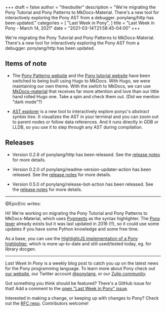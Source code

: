 +++
draft = false
author = "theobutler"
description = "We're migrating the Pony Tutorial and Pony Patterns to MkDocs-Material. There's a new tool for interactively exploring the Pony AST from a debugger. ponylang/http has been updated."
categories = [
    "Last Week in Pony",
]
title = "Last Week in Pony - March 14, 2021"
date = "2021-03-14T21:58:45-04:00"
+++

We're migrating the Pony Tutorial and Pony Patterns to MkDocs-Material. There's a new tool for interactively exploring the Pony AST from a debugger. ponylang/http has been updated.
<!--more-->

## Items of note

- The [Pony Patterns website](https://patterns.ponylang.io/) and the [Pony tutorial website](https://tutorial.ponylang.io/) have been switched to being built using Hugo to MkDocs. With Hugo, we were maintaining our own theme. With the switch to MkDocs, we can use [MkDocs-material](https://github.com/squidfunk/MkDocs-material) that receives far more attention and love than our little hand rolled Hugo one. Take a spin and check them out. (Did we mention "dark mode"?)

- [AST explorer](https://github.com/Trundle/pony-ast-explorer) is a new tool to interactively explore ponyc's *abstract syntax tree*. It visualizes the AST in your terminal and you can zoom out to parent nodes or follow data references. And it runs directly in GDB or LLDB, so you use it to step through any AST during compilation.

## Releases

- Version 0.2.8 of ponylang/http has been released.
See the [release notes](https://github.com/ponylang/http/releases/tag/0.2.8) for more details.

- Version 0.2.0 of ponylang/readme-version-updater-action has been released.
See the [release notes](https://github.com/ponylang/readme-version-updater-action/releases/tag/0.2.0) for more details.

- Version 0.5.0 of ponylang/release-bot-action has been released. See the [release notes](https://github.com/ponylang/release-bot-action/releases/tag/0.5.0) for more details.

---

@EpicEric writes:

Hi! We're working on migrating the Pony Tutorial and Pony Patterns to MkDocs-Material, which uses [Pygments](https://pygments.org/) as the syntax highlighter. The [Pony lexer](https://github.com/pygments/pygments/blob/master/pygments/lexers/pony.py) already exists but it was last updated in 2016 (!!), so it could use some updates if you have some Python knowledge and some free time.

As a base, you can use the [HighlightJS implementation of a Pony highlighter](https://github.com/highlightjs/highlight.js/blob/master/src/languages/pony.js), which is more up-to-date and still used/tested today, eg. for library docgen.

---

_Last Week In Pony_ is a weekly blog post to catch you up on the latest news for the Pony programming language. To learn more about Pony check out [our website](https://ponylang.io), our Twitter account [@ponylang](https://twitter.com/ponylang), or our [Zulip community](https://ponylang.zulipchat.com).

Got something you think should be featured? There's a GitHub issue for that! Add a comment to the [open "Last Week in Pony" issue](https://github.com/ponylang/ponylang.github.io/issues?q=is%3Aissue+is%3Aopen+label%3Alast-week-in-pony).

Interested in making a change, or keeping up with changes to Pony? Check out the [RFC repo](https://github.com/ponylang/rfcs). Contributors welcome!
